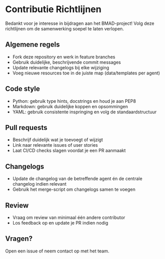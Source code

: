 # Contributie Richtlijnen

Bedankt voor je interesse in bijdragen aan het BMAD-project! Volg deze richtlijnen om de samenwerking soepel te laten verlopen.

## Algemene regels
- Fork deze repository en werk in feature branches
- Gebruik duidelijke, beschrijvende commit messages
- Update relevante changelogs bij elke wijziging
- Voeg nieuwe resources toe in de juiste map (data/templates per agent)

## Code style
- Python: gebruik type hints, docstrings en houd je aan PEP8
- Markdown: gebruik duidelijke koppen en opsommingen
- YAML: gebruik consistente inspringing en volg de standaardstructuur

## Pull requests
- Beschrijf duidelijk wat je toevoegt of wijzigt
- Link naar relevante issues of user stories
- Laat CI/CD checks slagen voordat je een PR aanmaakt

## Changelogs
- Update de changelog van de betreffende agent én de centrale changelog indien relevant
- Gebruik het merge-script om changelogs samen te voegen

## Review
- Vraag om review van minimaal één andere contributor
- Los feedback op en update je PR indien nodig

## Vragen?
Open een issue of neem contact op met het team. 